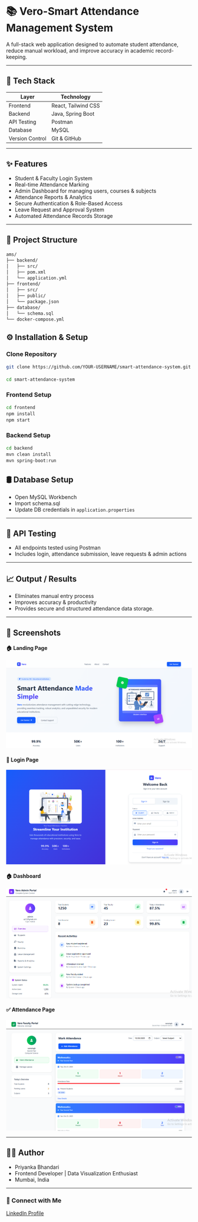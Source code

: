 # 📚 Vero-Smart Attendance Management System

A full-stack web application designed to automate student attendance, reduce manual workload, and improve accuracy in academic record-keeping.

---

## 🚀 Tech Stack

| Layer | Technology |
|------|------------|
| Frontend | React, Tailwind CSS |
| Backend | Java, Spring Boot |
| API Testing | Postman |
| Database | MySQL |
| Version Control | Git & GitHub |

---

## ✨ Features

- Student & Faculty Login System  
- Real-time Attendance Marking  
- Admin Dashboard for managing users, courses & subjects  
- Attendance Reports & Analytics  
- Secure Authentication & Role-Based Access  
- Leave Request and Approval System  
- Automated Attendance Records Storage  

---

## 📂 Project Structure

```
ams/
├── backend/
│   ├── src/
│   ├── pom.xml
│   └── application.yml
├── frontend/
│   ├── src/
│   ├── public/
│   └── package.json
├── database/
│   └── schema.sql
└── docker-compose.yml
```

## ⚙️ Installation & Setup
### Clone Repository
```bash
git clone https://github.com/YOUR-USERNAME/smart-attendance-system.git

cd smart-attendance-system
```
### Frontend Setup
```bash
cd frontend
npm install
npm start

```
### Backend Setup
```bash
cd backend
mvn clean install
mvn spring-boot:run
```
## 🛢️ Database Setup
- Open MySQL Workbench
- Import schema.sql
- Update DB credentials in ```application.properties```
---
 
## 🧪 API Testing
- All endpoints tested using Postman
- Includes login, attendance submission, leave requests & admin actions
---

## 📈 Output / Results

- Eliminates manual entry process
- Improves accuracy & productivity
- Provides secure and structured attendance data storage.
---

## 📸 Screenshots

#### 🏠 Landing Page  
![Landing Page](client/src/assets/landing.png)

#### 🔐 Login Page
![Login](client/src/assets/login.png)

#### 🏠 Dashboard
![Dashboard](client/src/assets/dashboard.PNG)

#### ✅ Attendance Page
![Attendance](client/src/assets/att.PNG)

---
## 👩‍💻 Author
- Priyanka Bhandari
- Frontend Developer | Data Visualization Enthusiast
- Mumbai, India
---
### 📎 Connect with Me

[LinkedIn Profile](https://www.linkedin.com/in/pr-bhandari/)

